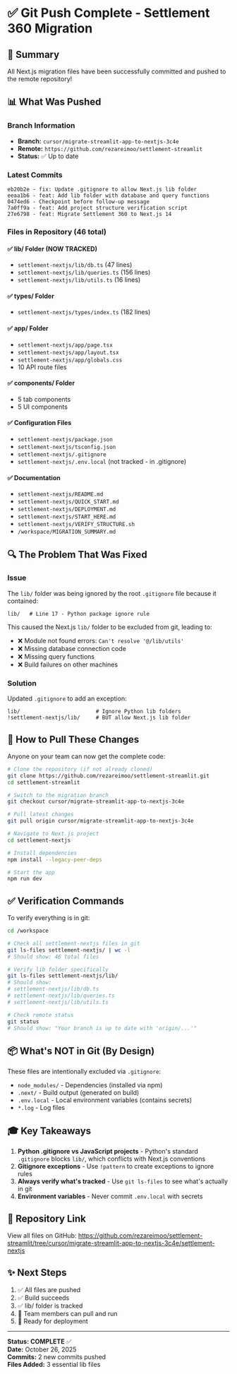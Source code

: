 # ✅ Git Push Complete - Settlement 360 Migration

## 🎯 Summary

All Next.js migration files have been successfully committed and pushed to the remote repository!

## 📊 What Was Pushed

### Branch Information
- **Branch:** `cursor/migrate-streamlit-app-to-nextjs-3c4e`
- **Remote:** `https://github.com/rezareimoo/settlement-streamlit`
- **Status:** ✅ Up to date

### Latest Commits

```
eb20b2e - fix: Update .gitignore to allow Next.js lib folder
eeaa1b6 - feat: Add lib folder with database and query functions
0474ed6 - Checkpoint before follow-up message
7a0ff9a - feat: Add project structure verification script
27e6798 - feat: Migrate Settlement 360 to Next.js 14
```

### Files in Repository (46 total)

#### ✅ lib/ Folder (NOW TRACKED)
- `settlement-nextjs/lib/db.ts` (47 lines)
- `settlement-nextjs/lib/queries.ts` (156 lines)
- `settlement-nextjs/lib/utils.ts` (16 lines)

#### ✅ types/ Folder
- `settlement-nextjs/types/index.ts` (182 lines)

#### ✅ app/ Folder
- `settlement-nextjs/app/page.tsx`
- `settlement-nextjs/app/layout.tsx`
- `settlement-nextjs/app/globals.css`
- 10 API route files

#### ✅ components/ Folder
- 5 tab components
- 5 UI components

#### ✅ Configuration Files
- `settlement-nextjs/package.json`
- `settlement-nextjs/tsconfig.json`
- `settlement-nextjs/.gitignore`
- `settlement-nextjs/.env.local` (not tracked - in .gitignore)

#### ✅ Documentation
- `settlement-nextjs/README.md`
- `settlement-nextjs/QUICK_START.md`
- `settlement-nextjs/DEPLOYMENT.md`
- `settlement-nextjs/START_HERE.md`
- `settlement-nextjs/VERIFY_STRUCTURE.sh`
- `/workspace/MIGRATION_SUMMARY.md`

## 🔍 The Problem That Was Fixed

### Issue
The `lib/` folder was being ignored by the root `.gitignore` file because it contained:
```gitignore
lib/   # Line 17 - Python package ignore rule
```

This caused the Next.js `lib/` folder to be excluded from git, leading to:
- ❌ Module not found errors: `Can't resolve '@/lib/utils'`
- ❌ Missing database connection code
- ❌ Missing query functions
- ❌ Build failures on other machines

### Solution
Updated `.gitignore` to add an exception:
```gitignore
lib/                        # Ignore Python lib folders
!settlement-nextjs/lib/     # BUT allow Next.js lib folder
```

## 🚀 How to Pull These Changes

Anyone on your team can now get the complete code:

```bash
# Clone the repository (if not already cloned)
git clone https://github.com/rezareimoo/settlement-streamlit.git
cd settlement-streamlit

# Switch to the migration branch
git checkout cursor/migrate-streamlit-app-to-nextjs-3c4e

# Pull latest changes
git pull origin cursor/migrate-streamlit-app-to-nextjs-3c4e

# Navigate to Next.js project
cd settlement-nextjs

# Install dependencies
npm install --legacy-peer-deps

# Start the app
npm run dev
```

## ✅ Verification Commands

To verify everything is in git:

```bash
cd /workspace

# Check all settlement-nextjs files in git
git ls-files settlement-nextjs/ | wc -l
# Should show: 46 total files

# Verify lib folder specifically
git ls-files settlement-nextjs/lib/
# Should show:
# settlement-nextjs/lib/db.ts
# settlement-nextjs/lib/queries.ts
# settlement-nextjs/lib/utils.ts

# Check remote status
git status
# Should show: "Your branch is up to date with 'origin/...'"
```

## 📦 What's NOT in Git (By Design)

These files are intentionally excluded via `.gitignore`:

- `node_modules/` - Dependencies (installed via npm)
- `.next/` - Build output (generated on build)
- `.env.local` - Local environment variables (contains secrets)
- `*.log` - Log files

## 🎓 Key Takeaways

1. **Python .gitignore vs JavaScript projects** - Python's standard `.gitignore` blocks `lib/`, which conflicts with Next.js conventions
2. **Gitignore exceptions** - Use `!pattern` to create exceptions to ignore rules
3. **Always verify what's tracked** - Use `git ls-files` to see what's actually in git
4. **Environment variables** - Never commit `.env.local` with secrets

## 🔗 Repository Link

View all files on GitHub:
https://github.com/rezareimoo/settlement-streamlit/tree/cursor/migrate-streamlit-app-to-nextjs-3c4e/settlement-nextjs

## ✨ Next Steps

1. ✅ All files are pushed
2. ✅ Build succeeds
3. ✅ lib/ folder is tracked
4. 🔄 Team members can pull and run
5. 🚀 Ready for deployment

---

**Status: COMPLETE** ✅  
**Date:** October 26, 2025  
**Commits:** 2 new commits pushed  
**Files Added:** 3 essential lib files  
